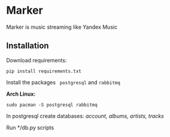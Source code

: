 # Marker
Marker is music streaming like Yandex Music

## Installation
Download requirements:

`pip install requirements.txt`

Install the packages ` postgresql` and `rabbitmq`

**Arch Linux:**

`sudo pacman -S postgresql rabbitmq`

In postgresql create databases: *account, albums, artists, tracks*

Run */db.py scripts